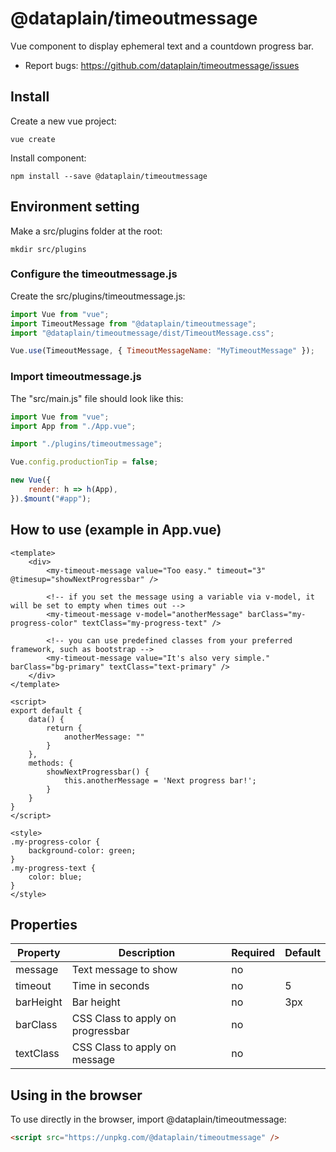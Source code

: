 # @dataplain/timeoutmessage

Vue component to display ephemeral text and a countdown progress bar.

* Report bugs: <https://github.com/dataplain/timeoutmessage/issues>

## Install

Create a new vue project:

```shell
vue create
```

Install component:

```shell
npm install --save @dataplain/timeoutmessage
```

## Environment setting

Make a src/plugins folder at the root:

```shell
mkdir src/plugins
```

### Configure the timeoutmessage.js

Create the src/plugins/timeoutmessage.js:

```javascript
import Vue from "vue";
import TimeoutMessage from "@dataplain/timeoutmessage";
import "@dataplain/timeoutmessage/dist/TimeoutMessage.css";

Vue.use(TimeoutMessage, { TimeoutMessageName: "MyTimeoutMessage" });
```

### Import timeoutmessage.js

The "src/main.js" file should look like this:

```javascript
import Vue from "vue";
import App from "./App.vue";

import "./plugins/timeoutmessage";

Vue.config.productionTip = false;

new Vue({
    render: h => h(App),
}).$mount("#app");

```

## How to use (example in App.vue)

```vue
<template>
    <div>
        <my-timeout-message value="Too easy." timeout="3" @timesup="showNextProgressbar" />

        <!-- if you set the message using a variable via v-model, it will be set to empty when times out -->
        <my-timeout-message v-model="anotherMessage" barClass="my-progress-color" textClass="my-progress-text" />

        <!-- you can use predefined classes from your preferred framework, such as bootstrap -->
        <my-timeout-message value="It's also very simple." barClass="bg-primary" textClass="text-primary" />
    </div>
</template>

<script>
export default {
    data() {
        return {
            anotherMessage: ""
        }
    },
    methods: {
        showNextProgressbar() {
            this.anotherMessage = 'Next progress bar!';
        }
    }
}
</script>

<style>
.my-progress-color {
    background-color: green;
}
.my-progress-text {
    color: blue;
}
</style>
```

## Properties

Property | Description | Required | Default
-|-|-|-
message | Text message to show | no |
timeout | Time in seconds | no | 5
barHeight | Bar height | no | 3px
barClass | CSS Class to apply on progressbar | no |
textClass | CSS Class to apply on message | no |

## Using in the browser

To use directly in the browser, import @dataplain/timeoutmessage:

```html
<script src="https://unpkg.com/@dataplain/timeoutmessage" />
```
